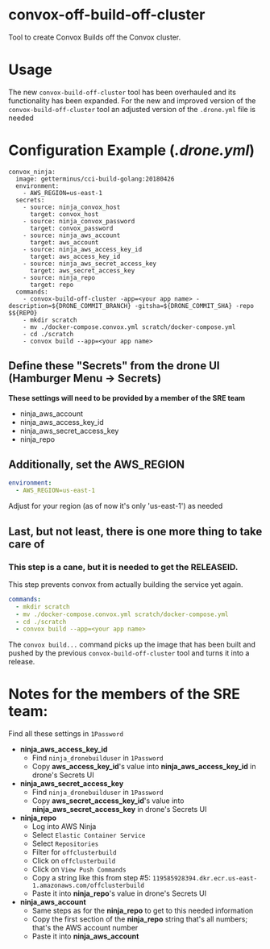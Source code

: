 # convox-off-build-off-cluster
Tool to create Convox Builds off the Convox cluster.

# Usage
The new `convox-build-off-cluster` tool has been overhauled and its functionality has been expanded.
For the new and improved version of the `convox-build-off-cluster` tool an adjusted version of the `.drone.yml` file is needed

# Configuration Example (_.drone.yml_)
```
convox_ninja:
  image: getterminus/cci-build-golang:20180426
  environment:
	- AWS_REGION=us-east-1
  secrets:
	- source: ninja_convox_host
	  target: convox_host
	- source: ninja_convox_password
	  target: convox_password
	- source: ninja_aws_account
	  target: aws_account
	- source: ninja_aws_access_key_id
	  target: aws_access_key_id
	- source: ninja_aws_secret_access_key
	  target: aws_secret_access_key
	- source: ninja_repo
	  target: repo
  commands:
	- convox-build-off-cluster -app=<your app name> -description=${DRONE_COMMIT_BRANCH} -gitsha=${DRONE_COMMIT_SHA} -repo $${REPO}
	- mkdir scratch
	- mv ./docker-compose.convox.yml scratch/docker-compose.yml
	- cd ./scratch
	- convox build --app=<your app name>
```

## Define these "Secrets" from the drone UI (Hamburger Menu -> Secrets)
**These settings will need to be provided by a member of the SRE team**
  * ninja_aws_account
  * ninja_aws_access_key_id
  * ninja_aws_secret_access_key
  * ninja_repo

## Additionally, set the AWS_REGION
```yaml
environment:
  - AWS_REGION=us-east-1
```
Adjust for your region (as of now it's only 'us-east-1') as needed
## Last, but not least, there is one more thing to take care of
### This step is a cane, but it is needed to get the RELEASEID.
This step prevents convox from actually building the service yet again.
```yaml
commands:
  - mkdir scratch
  - mv ./docker-compose.convox.yml scratch/docker-compose.yml
  - cd ./scratch
  - convox build --app=<your app name>
```
The `convox build...` command picks up the image that has been built and pushed by the previous `convox-build-off-cluster` tool and turns it into a release.

# Notes for the members of the SRE team:
Find all these settings in `1Password`
* **ninja_aws_access_key_id**
  * Find `ninja_dronebuilduser` in `1Password`
  * Copy **aws_access_key_id**'s value into **ninja_aws_access_key_id** in drone's Secrets UI
* **ninja_aws_secret_access_key**
  * Find `ninja_dronebuilduser` in `1Password`
  * Copy **aws_secret_access_key_id**'s value into **ninja_aws_secret_access_key** in drone's Secrets UI
* **ninja_repo**
  * Log into AWS Ninja
  * Select `Elastic Container Service`
  * Select `Repositories`
  * Filter for `offclusterbuild`
  * Click on `offclusterbuild`
  * Click on `View Push Commands`
  * Copy a string like this from step #5: `119585928394.dkr.ecr.us-east-1.amazonaws.com/offclusterbuild`
  * Paste it into **ninja_repo**'s value in drone's Secrets UI
* **ninja_aws_account**
  * Same steps as for the **ninja_repo** to get to this needed information
  * Copy the first section of the **ninja_repo** string that's all numbers; that's the AWS account number
  * Paste it into **ninja_aws_account**
